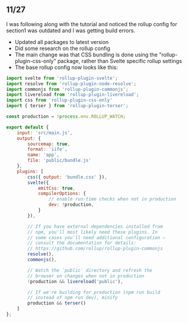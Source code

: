 ## 11/27

I was following along with the tutorial and noticed the rollup config for section1 was outdated and I was getting build errors.

* Updated all packages to latest version
* Did some research on the rollup config
* The main change was that CSS bundling is done using the "rollup-plugin-css-only" package, rather than Svelte specific rollup settings
* The base rollup config now looks like this:

```javascript
import svelte from 'rollup-plugin-svelte';
import resolve from 'rollup-plugin-node-resolve';
import commonjs from 'rollup-plugin-commonjs';
import livereload from 'rollup-plugin-livereload';
import css from 'rollup-plugin-css-only'
import { terser } from 'rollup-plugin-terser';

const production = !process.env.ROLLUP_WATCH;

export default {
	input: 'src/main.js',
	output: {
		sourcemap: true,
		format: 'iife',
		name: 'app',
		file: 'public/bundle.js'
	},
	plugins: [
		css({ output: 'bundle.css' }),
		svelte({
			emitCss: true,
			compilerOptions: {
				// enable run-time checks when not in production
				dev: !production,
			}
		}),

		// If you have external dependencies installed from
		// npm, you'll most likely need these plugins. In
		// some cases you'll need additional configuration —
		// consult the documentation for details:
		// https://github.com/rollup/rollup-plugin-commonjs
		resolve(),
		commonjs(),

		// Watch the `public` directory and refresh the
		// browser on changes when not in production
		!production && livereload('public'),

		// If we're building for production (npm run build
		// instead of npm run dev), minify
		production && terser()
	]
};
```